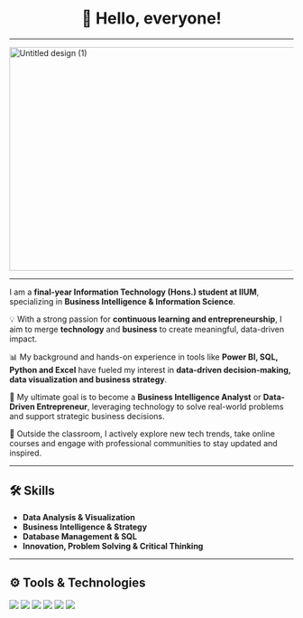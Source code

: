 <h1 align="center"><b>👋 Hello, everyone!</b></h1>

---

<img width="1584" height="396" alt="Untitled design (1)" src="https://github.com/user-attachments/assets/394b1be1-818a-4a96-abb0-d7b5e92a43cc" /><!-- Banner Section -->
<p align="center">

---

I am a **final-year Information Technology (Hons.) student at IIUM**, specializing in **Business Intelligence & Information Science**.  

💡 With a strong passion for **continuous learning and entrepreneurship**, I aim to merge **technology** and **business** to create meaningful, data-driven impact.  

📊 My background and hands-on experience in tools like **Power BI, SQL, Python and Excel** have fueled my interest in **data-driven decision-making, data visualization and business strategy**.  

🚀 My ultimate goal is to become a **Business Intelligence Analyst** or **Data-Driven Entrepreneur**, leveraging technology to solve real-world problems and support strategic business decisions.  

🌱 Outside the classroom, I actively explore new tech trends, take online courses and engage with professional communities to stay updated and inspired.

---

## 🛠️ Skills  
- **Data Analysis & Visualization**   
- **Business Intelligence & Strategy**  
- **Database Management & SQL**  
- **Innovation, Problem Solving & Critical Thinking**   

---

## ⚙️ Tools & Technologies  
<p align="left">
  <img src="https://img.shields.io/badge/-Power%20BI-F2C811?style=for-the-badge&logo=Power%20BI&logoColor=black"/>
  <img src="https://img.shields.io/badge/-SQL-4479A1?style=for-the-badge&logo=MySQL&logoColor=white"/>
  <img src="https://img.shields.io/badge/-Excel-217346?style=for-the-badge&logo=Microsoft%20Excel&logoColor=white"/>
  <img src="https://img.shields.io/badge/-Python-3776AB?style=for-the-badge&logo=Python&logoColor=white"/>
  <img src="https://img.shields.io/badge/-Tableau-E97627?style=for-the-badge&logo=Tableau&logoColor=white"/>
  <img src="https://img.shields.io/badge/-GitHub-181717?style=for-the-badge&logo=GitHub&logoColor=white"/>
</p>


<!--
**arinasobhan/arinasobhan** is a ✨ _special_ ✨ repository because its `README.md` (this file) appears on your GitHub profile.

Here are some ideas to get you started:

- 🔭 I’m currently working on ...
- 🌱 I’m currently learning ...
- 👯 I’m looking to collaborate on ...
- 🤔 I’m looking for help with ...
- 💬 Ask me about ...
- 📫 How to reach me: ...
- 😄 Pronouns: ...
- ⚡ Fun fact: ...
-->
